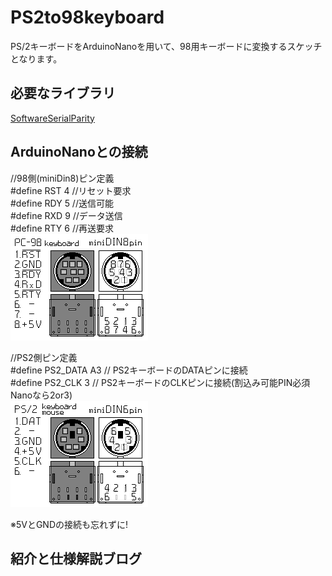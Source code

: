 # PS2to98keyboard

PS/2キーボードをArduinoNanoを用いて、98用キーボードに変換するスケッチとなります。

## 必要なライブラリ
[SoftwareSerialParity](https://github.com/ljbeng/SoftwareSerialParity)

## ArduinoNanoとの接続
//98側(miniDin8)ピン定義<br>
#define RST 4 //リセット要求<br>
#define RDY 5 //送信可能<br>
#define RXD 9 //データ送信<br>
#define RTY 6 //再送要求<br>
![md8_pc98key](/img/md8_pc98key.png)

//PS2側ピン定義<br>
#define PS2_DATA    A3 // PS2キーボードのDATAピンに接続<br>
#define PS2_CLK     3  // PS2キーボードのCLKピンに接続(割込み可能PIN必須Nanoなら2or3)<br>
![md6_ps2](/img/md6_ps2.png)

※5VとGNDの接続も忘れずに!



## 紹介と仕様解説ブログ

 
